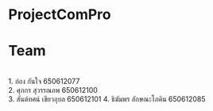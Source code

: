 # ProjectComPro
<h1>Team</h1> <br>
  1. ก๋อง กันใจ 650612077 <br> 
  2. ศุภกร สุวรรณภพ 650612100 <br>
  3. สันต์ทศน์ เขียวอุบล 650612101
  4. ธิฆัมพร ลักษณะโภคิน 650612085 
  
